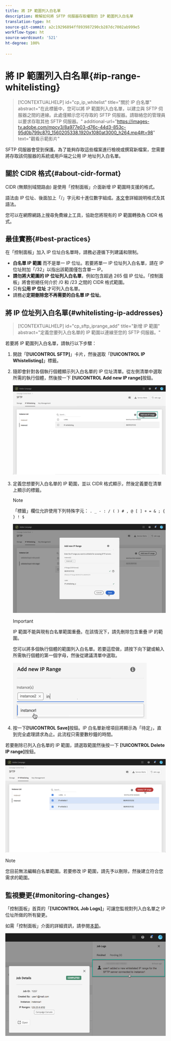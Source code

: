 ```yaml
---
title: 將 IP 範圍列入白名單
description: 瞭解如何將 SFTP 伺服器存取權限的 IP 範圍列入白名單
translation-type: ht
source-git-commit: a2c19296894ff893987290cb287dc7002ab999e5
workflow-type: ht
source-wordcount: '521'
ht-degree: 100%

---
```



# 將 IP 範圍列入白名單{#ip-range-whitelisting}

>[!CONTEXTUALHELP]
>id="cp_ip_whitelist"
>title="關於 IP 白名單"
>abstract="在此標籤中，您可以將 IP 範圍列入白名單，以建立與 SFTP 伺服器之間的連線。此處僅顯示您可存取的 SFTP 伺服器。請聯絡您的管理員以要求存取其他 SFTP 伺服器。"
>additional-url="https://images-tv.adobe.com/mpcv3/8a977e03-d76c-44d3-853c-95d0b799c870_1560205338.1920x1080at3000_h264.mp4#t=98" text="觀看示範影片"

SFTP 伺服器會受到保護。為了能夠存取這些檔案進行檢視或撰寫新檔案，您需要將存取該伺服器的系統或用戶端之公用 IP 地址列入白名單。

## 關於 CIDR 格式{#about-cidr-format}

CIDR (無類別域間路由) 是使用「控制面板」介面新增 IP 範圍時支援的格式。

語法由 IP 位址、後面加上「/」字元和十進位數字組成。[本文](https://whatismyipaddress.com/cidr)會詳細說明格式及其語法。

您可以在網際網路上搜尋免費線上工具，協助您將現有的 IP 範圍轉換為 CIDR 格式。

## 最佳實務{#best-practices}

在「控制面板」加入 IP 位址白名單時，請務必遵循下列建議和限制。

* **白名單 IP 範圍** 而不是單一 IP 位址。若要將單一 IP 位址列入白名單，請在 IP 位址附加「/32」以指出該範圍僅包含單一 IP。
* **請勿將大範圍的 IP 位址列入白名單**，例如包含超過 265 個 IP 位址。「控制面板」將會拒絕任何介於 /0 和 /23 之間的 CIDR 格式範圍。
* 只有&#x200B;**公用 IP 位址** 才可列入白名單。
* 請務必&#x200B;**定期刪除您不再需要的白名單 IP 位址**。

## 將 IP 位址列入白名單{#whitelisting-ip-addresses}

>[!CONTEXTUALHELP]
>id="cp_sftp_iprange_add"
>title="新增 IP 範圍"
>abstract="定義您要列入白名單的 IP 範圍以連線至您的 SFTP 伺服器。"

若要將 IP 範圍列入白名單，請執行以下步驟：

1. 開啟「**[!UICONTROL SFTP]**」卡片，然後選取「**[!UICONTROL IP Whistelisting]**」標籤。
1. 隨即會針對各個執行個體顯示列入白名單的 IP 位址清單。從左側清單中選取所需的執行個體，然後按一下 **[!UICONTROL Add new IP range]**&#x200B;按鈕。

   ![](assets/control_panel_add_range.png)

1. 定義您想要列入白名單的 IP 範圍，並以 CIDR 格式顯示，然後定義要在清單上顯示的標籤。

   >[!NOTE]
   >
   >「標籤」欄位允許使用下列特殊字元：
   > `. _ - : / ( ) # , @ [ ] + = & ; { } ! $`

   ![](assets/control_panel_add_range2.png)

   >[!IMPORTANT]
   >
   >IP 範圍不能與現有白名單範圍重疊。在該情況下，請先刪除包含重疊 IP 的範圍。
   >
   >您可以將多個執行個體的範圍列入白名單。若要這麼做，請按下向下鍵或輸入所需執行個體的第一個字母，然後從建議清單中選取。

   ![](assets/control_panel_add_range3.png)

1. 按一下&#x200B;**[!UICONTROL Save]**&#x200B;按鈕。IP 白名單新增項目將顯示為「待定」，直到完全處理請求為止。此流程只需要數秒鐘的時間。

若要刪除已列入白名單的 IP 範圍，請選取範圍然後按一下 **[!UICONTROL Delete IP range]**&#x200B;按鈕。

![](assets/control_panel_delete_range2.png)

>[!NOTE]
>
>您目前無法編輯白名單範圍。若要修改 IP 範圍，請先予以刪除，然後建立符合您需求的範圍。

## 監視變更{#monitoring-changes}

「控制面板」首頁的「**[!UICONTROL Job Logs]**」可讓您監視對列入白名單之 IP 位址所做的所有變更。

如需「控制面板」介面的詳細資訊，請參閱[本節](../../discover/using/discovering-the-interface.md)。

![](assets/control_panel_ip_log.png)
